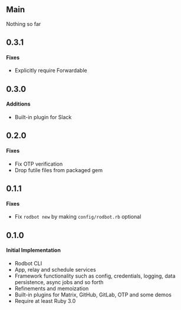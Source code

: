 ## Main

Nothing so far

## 0.3.1

#### Fixes
* Explicitly require Forwardable

## 0.3.0

#### Additions
* Built-in plugin for Slack

## 0.2.0

#### Fixes
* Fix OTP verification
* Drop futile files from packaged gem

## 0.1.1

#### Fixes
* Fix `rodbot new` by making `config/rodbot.rb` optional

## 0.1.0

#### Initial Implementation
* Rodbot CLI
* App, relay and schedule services
* Framework functionality such as config, credentials, logging, data
  persistence, async jobs and so forth
* Refinements and memoization
* Built-in plugins for Matrix, GitHub, GitLab, OTP and some demos
* Require at least Ruby 3.0
